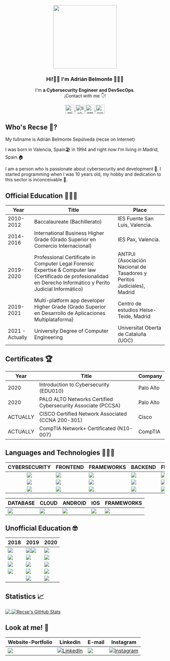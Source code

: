 <p align="center" width="300">
   <img align="center" width="200" src="https://avatars.githubusercontent.com/u/49881984?v=4" />
   <h3 align="center">Hi!👋🏻 I'm Adrián Belmonte 👨🏻‍💻</h3>
</p>

<p align="center">I'm <strong> a Cybersecurity Engineer and DevSecOps</strong>.<br />¡Contact with me 👇!</p>
<p align="center">

  <a href="https://www.instagram.com/therecse/" target="blank">
    <img align="center" src="https://cdn.jsdelivr.net/npm/simple-icons@5.2.0/icons/instagram.svg" alt="midu.dev" height="28px" width="28px" />
  </a>
  <a href="http://linkedin.com/in/belmonteadrian" target="blank">
    <img align="center" src="https://cdn.jsdelivr.net/npm/simple-icons@5.2.0/icons/linkedin.svg" alt="link" height="28px" width="28px" />
  </a>
   <a href=mailto:"adrianbelmonte94@gmail.com" target="blank">
    <img align="center" src="https://cdn.jsdelivr.net/npm/simple-icons@5.2.0/icons/gmail.svg" alt="gmail" height="28px" width="28px" />
  </a>
   </a>
   <a href=http://www.adrianbelmonte.es/ target="blank">
    <img align="center" src="https://cdn.jsdelivr.net/npm/simple-icons@5.2.0/icons/google.svg" alt="web" height="28px" width="28px" />
  </a>
   
   
  
</p>

## Who's Recse 👦?

My fullname is Adrián Belmonte Sepúlveda (recse on Internet)

I was born in Valencia, Spain🏖️ in 1994 and right now I'm living in Madrid, Spain.🏠

I am a person who is passionate about cybersecurity and development 💙. I started programming when I was 10 years old, my hobby and dedication to this sector is inconceivable 🏃.




## Official Education 👨🏻‍🎓

| Year | Title | Place |
| ------------- | ------------- | ------------- |
| 2010-2012  | Baccalaureate (Bachillerato)  | IES Fuente San Luis, Valencia.  |
| 2014-2016  | International Business Higher Grade (Grado Superior en Comercio Internacional)  | IES Pax, Valencia.  |
| 2019-2020  | Professional Certificate in Computer Legal Forensic Expertise & Computer law (Certificado de profesionalidad en Derecho Informático y Perito Judicial Informático)  | ANTPJI (Asociación Nacional de Tasadores y Peritos Judiciales), Madrid  |
| 2019-2021  | Multi-platform app developer Higher Grade (Grado Superior en Desarrollo de Aplicaciones Multiplataforma)  | Centro de estudios Heise-Teide, Madrid  |
| 2021 - Actually | University Degree of Computer Engineering | Universitat Oberta de Cataluña (UOC) |
## Certificates 🏆

| Year | Title | Company |
| ------------- | ------------- | ------------- |
| 2020 |  Introduction to Cybersecurity (EDU010)  | Palo Alto  |
| 2020  | PALO ALTO Networks Certified Cybersecurity Associate (PCCSA)  | Palo Alto  |
| ACTUALLY  | CISCO Certified Network Associated (CCNA 200-301)  | Cisco  |
| ACTUALLY | CompTIA Network+ Certificated (N10-007)  | CompTIA  |
## Languages and Technologies 👨🏻‍💻

|                                              CYBERSECURITY                                              | FRONTEND                                                                                                 | FRAMEWORKS                                                                                                 | BACKEND                                                                                           | FRAMEWORKS                                                                                            | IDE                                                                                                                         |
|:-------------------------------------------------------------------------------------------------------:|----------------------------------------------------------------------------------------------------------|------------------------------------------------------------------------------------------------------------|---------------------------------------------------------------------------------------------------|-------------------------------------------------------------------------------------------------------|-----------------------------------------------------------------------------------------------------------------------------|
| ![](https://img.shields.io/badge/Shell_Script-121011?style=for-the-badge&logo=gnu-bash&logoColor=white) | ![](https://img.shields.io/badge/JavaScript-323330?style=for-the-badge&logo=javascript&logoColor=F7DF1E) | ![](https://img.shields.io/badge/React-20232A?style=for-the-badge&logo=react&logoColor=61DAFB)             | ![](https://img.shields.io/badge/Java-ED8B00?style=for-the-badge&logo=java&logoColor=white)       | ![](https://img.shields.io/badge/firebase-ffca28?style=for-the-badge&logo=firebase&logoColor=black)   | ![](https://img.shields.io/badge/Eclipse-2C2255?style=for-the-badge&logo=eclipse&logoColor=white)                           |
| ![](https://img.shields.io/badge/Kali_Linux-557C94?style=for-the-badge&logo=kali-linux&logoColor=white) | ![](https://img.shields.io/badge/CSS3-1572B6?style=for-the-badge&logo=css3&logoColor=white)              | ![](https://img.shields.io/badge/Material--UI-0081CB?style=for-the-badge&logo=material-ui&logoColor=white) | ![](https://img.shields.io/badge/C%2B%2B-00599C?style=for-the-badge&logo=c%2B%2B&logoColor=white) | ![](https://img.shields.io/badge/Node.js-43853D?style=for-the-badge&logo=node-dot-js&logoColor=white) | ![](https://img.shields.io/badge/VIM-%2311AB00.svg?&style=for-the-badge&logo=vim&logoColor=white)                           |
| ![](https://img.shields.io/badge/PowerShell-5391FE?style=for-the-badge&logo=PowerShell&logoColor=white) | ![](https://img.shields.io/badge/HTML5-E34F26?style=for-the-badge&logo=html5&logoColor=white)            | ![](https://img.shields.io/badge/Angular-DD0031?style=for-the-badge&logo=angular&logoColor=white)          | ![](https://img.shields.io/badge/Python-3776AB?style=for-the-badge&logo=python&logoColor=white)   | ![](https://img.shields.io/badge/Git-F05032?style=for-the-badge&logo=git&logoColor=white)             | ![](https://img.shields.io/badge/Visual_Studio_Code-0078D4?style=for-the-badge&logo=visual%20studio%20code&logoColor=white) |

| DATABASE                                                                                      | CLOUD                                                                                           | ANDROID                                                                                          | IOS                                                                                           | FRAMEWORKS                                                                                        |
|-----------------------------------------------------------------------------------------------|-------------------------------------------------------------------------------------------------|--------------------------------------------------------------------------------------------------|-----------------------------------------------------------------------------------------------|---------------------------------------------------------------------------------------------------|
| ![](https://img.shields.io/badge/MySQL-00000F?style=for-the-badge&logo=mysql&logoColor=white) | ![](https://img.shields.io/badge/Docker-2CA5E0?style=for-the-badge&logo=docker&logoColor=white) | ![](https://img.shields.io/badge/Kotlin-0095D5?&style=for-the-badge&logo=kotlin&logoColor=white) | ![](https://img.shields.io/badge/Swift-FA7343?style=for-the-badge&logo=swift&logoColor=white) | ![](https://img.shields.io/badge/Flutter-02569B?style=for-the-badge&logo=flutter&logoColor=white) |



## Unofficial Education 🤓

| 2018 | 2019 | 2020 |
| ------------- | ------------- | ------------- |
| ![](https://img.shields.io/badge/Google%20Act%C3%ADvate-Curso%20de%20Introducci%C3%B3n%20al%20Desarrollo%20Web:%20HTML-cyan)  |  ![](https://img.shields.io/badge/Udemy-Introducci%C3%B3n%20a%20Linux-red)![](https://img.shields.io/badge/Udemy-Shopify-red)  | ![](https://img.shields.io/badge/Udemy-Bash:%20Interprete%20de%20comandos%20de%20Linux-red)  |
| ![](https://img.shields.io/badge/Google%20Act%C3%ADvate-Curso%20de%20Introducci%C3%B3n%20al%20Desarrollo%20Web:%20CSS-cyan)  | ![](https://img.shields.io/badge/Udemy-Aprende%20PHP%20desde%20cero-red)  | ![](https://img.shields.io/badge/Udemy-Introducci%C3%B3n%20a%20Java%20desde%20cero-red) |
|![](https://img.shields.io/badge/LinkedIn-Big%20Data%20con%20un%20caf%C3%A9-blue)   | ![](https://img.shields.io/badge/Udemy-SQL%20Server:%20Sentencias%20y%20procedimientos-red)  | ![](https://img.shields.io/badge/Udemy-Aprende%20a%20enviar%20correo%20con%20PHP,%20MySQL%20y%20HTML-red)  
| ![](https://img.shields.io/badge/LinkedIn-DevOps%20con%20un%20caf%C3%A9-blue)| ![](https://img.shields.io/badge/Udemy-Desarrollo%20web%20en%20HTML-red)  |  ![](https://img.shields.io/badge/Udemy-M%C3%A1ster%20en%20Python-red)
|   | ![](https://img.shields.io/badge/LinkedIn-Productividad%20con%20un%20caf%C3%A9-blue)  | ![](https://img.shields.io/badge/Codigo%20Facilito-Curso%20profesional%20de%20Python-green)   


## Statistics 📈

<a href="https://github.com/recse/recse">
  <img align="center" src="https://github-readme-stats.vercel.app/api/top-langs/?username=recse&tex&title_color=ffffff&text_color=c9cacc&icon_color=2bbc8a&bg_color=1d1f21&langs_count=10" />
</a>
<a href="https://github.com/recse/recse">
  <img align="center" src="https://github-readme-stats.vercel.app/api?username=recse&show_icons=true&line_height=27&count_private=true&title_color=ffffff&text_color=c9cacc&icon_color=2bbc8a&bg_color=1d1f21" alt="Recse's GitHub Stats" />
</a>

## Look at me! 👀
| Website-Portfolio | Linkedin | E-mail | Instagram |
| ------------- | ------------- | ------------- | ------------- |
| <a href="https://www.adrianbelmonte.es" target="_blank"><img src="https://img.shields.io/badge/www.adrianbelmonte.es-www.adrianbelmonte.es-white">  | <a href="http://linkedin.com/in/belmonteadrian" target="_blank"><img alt="LinkedIn" src="https://img.shields.io/badge/linkedin-%230077B5.svg?style=for-the-badge&logo=linkedin&logoColor=white" /> | <a href="mailto: adrianbelmonte94@gmail.com" target="blank"><img src="https://img.shields.io/badge/gmail-D14836?style=for-the-badge&logo=gmail&logoColor=white" /> | <a href="https://www.instagram.com/therecse/?hl=es" target="_blank"><img alt="Instagram" src="https://img.shields.io/badge/instagram-%23E4405F.svg?style=for-the-badge&logo=Instagram&logoColor=white" /> |



